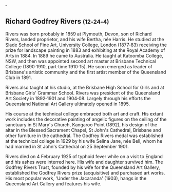 ‑
## Richard Godfrey Rivers <small>(12‑24‑4)</small>

Rivers was born probably in 1859 at Plymouth, Devon, son of Richard Rivers, landed proprietor, and his wife Bertha, née Harris. He studied at the Slade School of Fine Art, University College, London (1877‑83) receiving the prize for landscape painting in 1883 and exhibiting at the Royal Academy of Arts in 1884. In 1889 he came to Australia. He taught at Katoomba College, NSW, and then was appointed second art master at Brisbane Technical College (1890‑1910, part‑time 1910‑15). He soon emerged as leader of Brisbane's artistic community and the first artist member of the Queensland Club in 1891.

Rivers also taught at his studio, at the Brisbane High School for Girls and at Brisbane Girls' Grammar School. Rivers was president of the Queensland Art Society in 1892‑1901 and 1904‑08. Largely through his efforts the Queensland National Art Gallery ultimately opened in 1895.

His course at the technical college embraced both art and craft. His extant work includes the decorative painting of angelic figures on the ceiling of the sanctuary in St Mary's Church, Kangaroo Point (1892), his design of the altar in the Blessed Sacrament Chapel, St John's Cathedral, Brisbane and other furniture in the cathedral. The Godfrey Rivers medal was established at the technical college in 1929 by his wife Selina Jane, née Bell, whom he had married in St John's Cathedral on 25 September 1901.

Rivers died on 4 February 1925 of typhoid fever while on a visit to England and his ashes were interred here. His wife and daughter survived him. The Godfrey Rivers Trust, founded by his wife for the Queensland Art Gallery, established the Godfrey Rivers prize (acquisitive) and purchased art works. His most popular work, 'Under the Jacaranda' (1903), hangs in the Queensland Art Gallery and features his wife.
